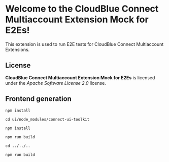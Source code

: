 # Welcome to the CloudBlue Connect Multiaccount Extension Mock for E2Es!

This extension is used to run E2E tests for CloudBlue Connect Multiaccount Extensions.

## License

**CloudBlue Connect Multiaccount Extension Mock for E2Es** is licensed under the *Apache Software License 2.0* license.

## Frontend generation

```
npm install

cd ui/node_modules/connect-ui-toolkit

npm install

npm run build

cd ../../..

npm run build
```
